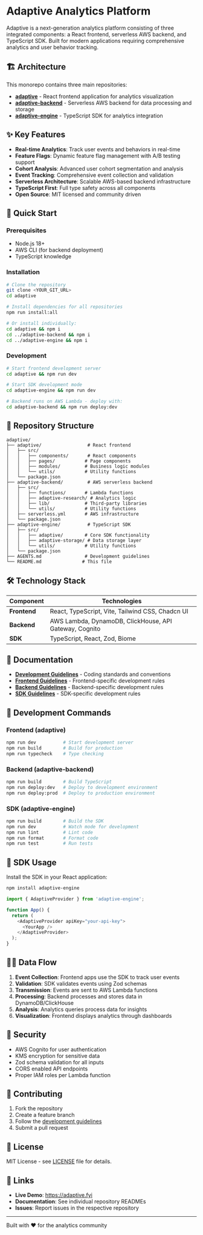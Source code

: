 # Adaptive Analytics Platform

Adaptive is a next-generation analytics platform consisting of three integrated components: a React frontend, serverless AWS backend, and TypeScript SDK. Built for modern applications requiring comprehensive analytics and user behavior tracking.

## 🏗️ Architecture

This monorepo contains three main repositories:

- **[adaptive](./adaptive/)** - React frontend application for analytics visualization
- **[adaptive-backend](./adaptive-backend/)** - Serverless AWS backend for data processing and storage  
- **[adaptive-engine](./adaptive-engine/)** - TypeScript SDK for analytics integration

## ✨ Key Features

- **Real-time Analytics**: Track user events and behaviors in real-time
- **Feature Flags**: Dynamic feature flag management with A/B testing support
- **Cohort Analysis**: Advanced user cohort segmentation and analysis
- **Event Tracking**: Comprehensive event collection and validation
- **Serverless Architecture**: Scalable AWS-based backend infrastructure
- **TypeScript First**: Full type safety across all components
- **Open Source**: MIT licensed and community driven

## 🚀 Quick Start

### Prerequisites

- Node.js 18+ 
- AWS CLI (for backend deployment)
- TypeScript knowledge

### Installation

```bash
# Clone the repository
git clone <YOUR_GIT_URL>
cd adaptive

# Install dependencies for all repositories
npm run install:all

# Or install individually:
cd adaptive && npm i
cd ../adaptive-backend && npm i  
cd ../adaptive-engine && npm i
```

### Development

```bash
# Start frontend development server
cd adaptive && npm run dev

# Start SDK development mode
cd adaptive-engine && npm run dev

# Backend runs on AWS Lambda - deploy with:
cd adaptive-backend && npm run deploy:dev
```

## 📁 Repository Structure

```
adaptive/
├── adaptive/                 # React frontend
│   ├── src/
│   │   ├── components/       # React components
│   │   ├── pages/           # Page components
│   │   ├── modules/         # Business logic modules
│   │   └── utils/           # Utility functions
│   └── package.json
├── adaptive-backend/         # AWS serverless backend
│   ├── src/
│   │   ├── functions/       # Lambda functions
│   │   ├── adaptive-research/ # Analytics logic
│   │   ├── lib/             # Third-party libraries
│   │   └── utils/           # Utility functions
│   ├── serverless.yml       # AWS infrastructure
│   └── package.json
├── adaptive-engine/          # TypeScript SDK
│   ├── src/
│   │   ├── adaptive/        # Core SDK functionality
│   │   ├── adaptive-storage/ # Data storage layer
│   │   └── utils/           # Utility functions
│   └── package.json
├── AGENTS.md                # Development guidelines
└── README.md               # This file
```

## 🛠️ Technology Stack

| Component | Technologies |
|-----------|-------------|
| **Frontend** | React, TypeScript, Vite, Tailwind CSS, Chadcn UI |
| **Backend** | AWS Lambda, DynamoDB, ClickHouse, API Gateway, Cognito |
| **SDK** | TypeScript, React, Zod, Biome |

## 📖 Documentation

- **[Development Guidelines](./AGENTS.md)** - Coding standards and conventions
- **[Frontend Guidelines](./adaptive/AGENTS.md)** - Frontend-specific development rules
- **[Backend Guidelines](./adaptive-backend/AGENTS.md)** - Backend-specific development rules  
- **[SDK Guidelines](./adaptive-engine/AGENTS.md)** - SDK-specific development rules

## 🔧 Development Commands

### Frontend (adaptive)
```bash
npm run dev          # Start development server
npm run build        # Build for production
npm run typecheck    # Type checking
```

### Backend (adaptive-backend)
```bash
npm run build        # Build TypeScript
npm run deploy:dev   # Deploy to development environment
npm run deploy:prod  # Deploy to production environment
```

### SDK (adaptive-engine)
```bash
npm run build        # Build the SDK
npm run dev          # Watch mode for development
npm run lint         # Lint code
npm run format       # Format code
npm run test         # Run tests
```

## 🔌 SDK Usage

Install the SDK in your React application:

```bash
npm install adaptive-engine
```

```typescript
import { AdaptiveProvider } from 'adaptive-engine';

function App() {
  return (
    <AdaptiveProvider apiKey="your-api-key">
      <YourApp />
    </AdaptiveProvider>
  );
}
```

## 🏃‍♂️ Data Flow

1. **Event Collection**: Frontend apps use the SDK to track user events
2. **Validation**: SDK validates events using Zod schemas
3. **Transmission**: Events are sent to AWS Lambda functions
4. **Processing**: Backend processes and stores data in DynamoDB/ClickHouse
5. **Analysis**: Analytics queries process data for insights
6. **Visualization**: Frontend displays analytics through dashboards

## 🔐 Security

- AWS Cognito for user authentication
- KMS encryption for sensitive data
- Zod schema validation for all inputs
- CORS enabled API endpoints
- Proper IAM roles per Lambda function

## 🤝 Contributing

1. Fork the repository
2. Create a feature branch
3. Follow the [development guidelines](./AGENTS.md)
4. Submit a pull request

## 📄 License

MIT License - see [LICENSE](LICENSE) file for details.

## 🔗 Links

- **Live Demo**: https://adaptive.fyi
- **Documentation**: See individual repository READMEs
- **Issues**: Report issues in the respective repository

---

Built with ❤️ for the analytics community
